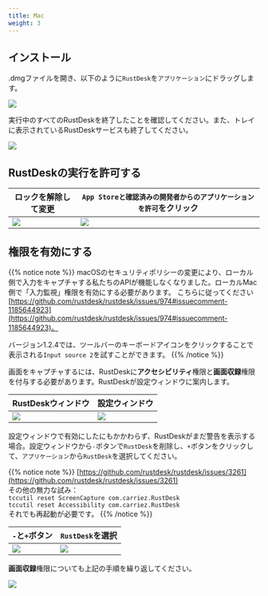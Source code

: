 ```yaml
---
title: Mac 
weight: 3
---
```


## インストール

.dmgファイルを開き、以下のように`RustDesk`を`アプリケーション`にドラッグします。

![](/docs/en/client/mac/images/dmg.png)

実行中のすべてのRustDeskを終了したことを確認してください。また、トレイに表示されているRustDeskサービスも終了してください。

![](/docs/en/client/mac/images/tray.png)

## RustDeskの実行を許可する

| ロックを解除して変更 | `App Storeと確認済みの開発者からのアプリケーションを許可`をクリック |
| --- | --- |
| ![](/docs/en/client/mac/images/allow2.png) | ![](/docs/en/client/mac/images/allow.png) |

## 権限を有効にする

{{% notice note %}}
macOSのセキュリティポリシーの変更により、ローカル側で入力をキャプチャする私たちのAPIが機能しなくなりました。ローカルMac側で「入力監視」権限を有効にする必要があります。
こちらに従ってください
[https://github.com/rustdesk/rustdesk/issues/974#issuecomment-1185644923](https://github.com/rustdesk/rustdesk/issues/974#issuecomment-1185644923)。

バージョン1.2.4では、ツールバーのキーボードアイコンをクリックすることで表示される`Input source 2`を試すことができます。
{{% /notice %}}

画面をキャプチャするには、RustDeskに**アクセシビリティ**権限と**画面収録**権限を付与する必要があります。RustDeskが設定ウィンドウに案内します。

| RustDeskウィンドウ | 設定ウィンドウ |
| --- | --- |
| ![](/docs/en/client/mac/images/acc.png) | ![](/docs/en/client/mac/images/acc3.png?v2) |

設定ウィンドウで有効にしたにもかかわらず、RustDeskがまだ警告を表示する場合。設定ウィンドウから`-`ボタンで`RustDesk`を削除し、`+`ボタンをクリックして、`アプリケーション`から`RustDesk`を選択してください。

{{% notice note %}}
[https://github.com/rustdesk/rustdesk/issues/3261](https://github.com/rustdesk/rustdesk/issues/3261) <br>
その他の無力な試み： <br>
`tccutil reset ScreenCapture com.carriez.RustDesk` <br>
`tccutil reset Accessibility com.carriez.RustDesk` <br>
それでも再起動が必要です。
{{% /notice %}}

| `-`と`+`ボタン | `RustDesk`を選択 |
| --- | --- |
| ![](/docs/en/client/mac/images/acc2.png) | ![](/docs/en/client/mac/images/add.png?v2) |

**画面収録**権限についても上記の手順を繰り返してください。

![](/docs/en/client/mac/images/screen.png?v2)